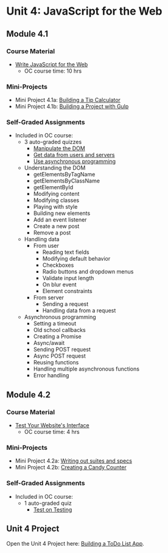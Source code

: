 # Unit 4: JavaScript for the Web

## Module 4.1

### Course Material

* [Write JavaScript for the Web](https://openclassrooms.com/en/courses/5493201-write-javascript-for-the-web)
    * OC course time: 10 hrs 

### Mini-Projects

* Mini Project 4.1a: [Building a Tip Calculator](./Module4.1/Mini-Project4.1a)
* Mini Project 4.1b: [Building a Project with Gulp](https://openclassrooms.com/en/courses/5493201-write-javascript-for-the-web/6770216-get-some-practice-building-your-project-with-gulp)

### Self-Graded Assignments

* Included in OC course: 
    * 3 auto-graded quizzes
        * [Manipulate the DOM](https://openclassrooms.com/en/courses/5493201-write-javascript-for-the-web/exercises/2794)
        * [Get data from users and servers](https://openclassrooms.com/en/courses/5493201-write-javascript-for-the-web/exercises/2795)
        * [Use asynchronous programming](https://openclassrooms.com/en/courses/5493201-write-javascript-for-the-web/exercises/2796)
    * Understanding the DOM
        * getElementsByTagName
        * getElementsByClassName
        * getElementById
        * Modifying content
        * Modifying classes
        * Playing with style
        * Building new elements
        * Add an event listener
        * Create a new post
        * Remove a post
    * Handling data
        * From user
            * Reading text fields
            * Modifying default behavior 
            * Checkboxes
            * Radio buttons and dropdown menus
            * Validate input length
            * On blur event
            * Element constraints
        * From server 
            * Sending a request
            * Handling data from a request
    * Asynchronous programming
        * Setting a timeout 
        * Old school callbacks
        * Creating a Promise
        * Async/await
        * Sending POST request
        * Async POST request
        * Reusing functions
        * Handling multiple asynchronous functions
        * Error handling 

## Module 4.2 

### Course Material

* [Test Your Website's Interface](https://openclassrooms.com/en/courses/3523361-test-your-website-s-interface)
    * OC course time: 4 hrs 

### Mini-Projects

* Mini Project 4.2a: [Writing out suites and specs](https://openclassrooms.com/en/courses/3523361-test-your-website-s-interface/3930596-write-out-suites-and-specs)
* Mini Project 4.2b: [Creating a Candy Counter](https://openclassrooms.com/en/courses/3523361-test-your-website-s-interface/6784586-get-some-practice-creating-a-candy-counter)

### Self-Graded Assignments

* Included in OC course: 
    * 1 auto-graded quiz
        * [Test on Testing](https://openclassrooms.com/en/courses/3523361-test-your-website-s-interface/exercises/1498)

## Unit 4 Project

Open the Unit 4 Project here: [Building a ToDo List App](./Unit4-Project).

